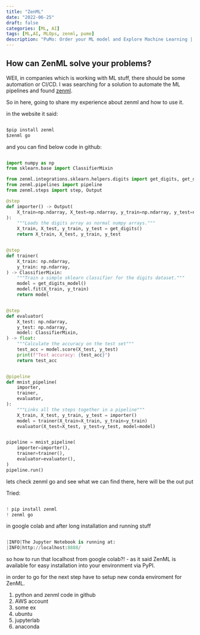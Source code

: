 ```yaml
---
title: "ZenML"
date: "2022-06-25"
draft: false
categories: [ML, AI]
tags: [ML,AI, MLOps, zenml, pumo]
description: "PuMo: Order your ML model and Explore Machine Learning | A fast, easy way to create machine learning models."
---
```


## How can ZenML solve your problems? 

WEll, in companies which is working with ML stuff, there should be some automation or CI/CD.
I was searching for a solution to automate the ML pipelines and found [zenml](https://www.zenml.io/home "zenml").

So in here, going to share my experience about zenml and how to use it.

in the website it said:

```python

$pip install zenml
$zenml go

```
and you can find below code in github:

```python

import numpy as np
from sklearn.base import ClassifierMixin

from zenml.integrations.sklearn.helpers.digits import get_digits, get_digits_model
from zenml.pipelines import pipeline
from zenml.steps import step, Output

@step
def importer() -> Output(
    X_train=np.ndarray, X_test=np.ndarray, y_train=np.ndarray, y_test=np.ndarray
):
    """Loads the digits array as normal numpy arrays."""
    X_train, X_test, y_train, y_test = get_digits()
    return X_train, X_test, y_train, y_test


@step
def trainer(
    X_train: np.ndarray,
    y_train: np.ndarray,
) -> ClassifierMixin:
    """Train a simple sklearn classifier for the digits dataset."""
    model = get_digits_model()
    model.fit(X_train, y_train)
    return model


@step
def evaluator(
    X_test: np.ndarray,
    y_test: np.ndarray,
    model: ClassifierMixin,
) -> float:
    """Calculate the accuracy on the test set"""
    test_acc = model.score(X_test, y_test)
    print(f"Test accuracy: {test_acc}")
    return test_acc


@pipeline
def mnist_pipeline(
    importer,
    trainer,
    evaluator,
):
    """Links all the steps together in a pipeline"""
    X_train, X_test, y_train, y_test = importer()
    model = trainer(X_train=X_train, y_train=y_train)
    evaluator(X_test=X_test, y_test=y_test, model=model)


pipeline = mnist_pipeline(
    importer=importer(),
    trainer=trainer(),
    evaluator=evaluator(),
)
pipeline.run()

```

lets check zenml go and see what we can find there,
here will be the out put

Tried:

```python

! pip install zenml
! zenml go

```
in google colab
and after long installation and running stuff

```python

|INFO|The Jupyter Notebook is running at:
|INFO|http://localhost:8888/

```

so how to run that localhost from google colab?! - as it said ZenML is available for easy installation into your environment via PyPI.

in order to go for the next step have to setup new conda enviroment for ZenML.


1. python and zenml code in github
2. AWS account
3. some ex
4. ubuntu
5. jupyterlab
6. anaconda

